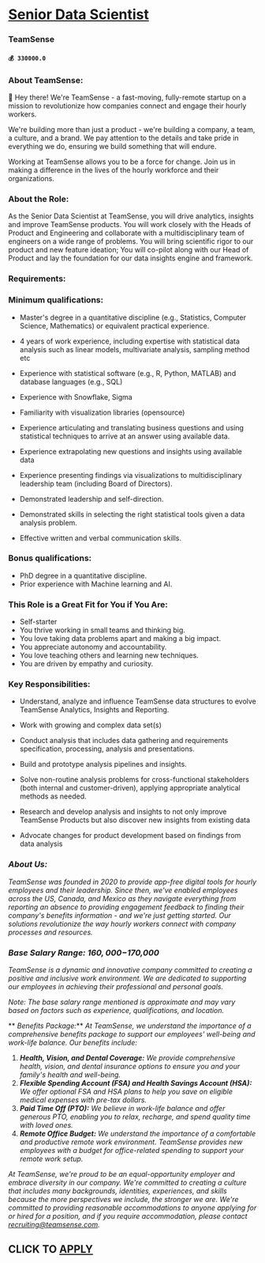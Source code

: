 # [Senior Data Scientist](https://www.remotewlb.com/apply/senior-data-scientist-63988)  
### TeamSense  
#### `💰 330000.0`  

### About TeamSense:

👋 Hey there! We're TeamSense - a fast-moving, fully-remote startup on a mission to revolutionize how companies connect and engage their hourly workers.

We're building more than just a product - we're building a company, a team, a culture, and a brand. We pay attention to the details and take pride in everything we do, ensuring we build something that will endure.

Working at TeamSense allows you to be a force for change. Join us in making a difference in the lives of the hourly workforce and their organizations.

### About the Role:

As the Senior Data Scientist at TeamSense, you will drive analytics, insights and improve TeamSense products. You will work closely with the Heads of Product and Engineering and collaborate with a multidisciplinary team of engineers on a wide range of problems. You will bring scientific rigor to our product and new feature ideation; You will co-pilot along with our Head of Product and lay the foundation for our data insights engine and framework.

### Requirements:

### Minimum qualifications:

  * Master's degree in a quantitative discipline (e.g., Statistics, Computer Science, Mathematics) or equivalent practical experience.
  * 4 years of work experience, including expertise with statistical data analysis such as linear models, multivariate analysis, sampling method etc
  * Experience with statistical software (e.g., R, Python, MATLAB) and database languages (e.g., SQL)
  * Experience with Snowflake, Sigma
  * Familiarity with visualization libraries (opensource)
  * Experience articulating and translating business questions and using statistical techniques to arrive at an answer using available data.
  * Experience extrapolating new questions and insights using available data
  * Experience presenting findings via visualizations to multidisciplinary leadership team (including Board of Directors). 

  * Demonstrated leadership and self-direction. 
  * Demonstrated skills in selecting the right statistical tools given a data analysis problem. 
  * Effective written and verbal communication skills.

### Bonus qualifications:

  * PhD degree in a quantitative discipline.
  * Prior experience with Machine learning and AI.

### This Role is a Great Fit for You if You Are:

  * Self-starter
  * You thrive working in small teams and thinking big.
  * You love taking data problems apart and making a big impact.
  * You appreciate autonomy and accountability.
  * You love teaching others and learning new techniques.
  * You are driven by empathy and curiosity.

### Key Responsibilities:

  * Understand, analyze and influence TeamSense data structures to evolve TeamSense Analytics, Insights and Reporting. 
  * Work with growing and complex data set(s) 
  * Conduct analysis that includes data gathering and requirements specification, processing, analysis and presentations.
  * Build and prototype analysis pipelines and insights.
  * Solve non-routine analysis problems for cross-functional stakeholders (both internal and customer-driven), applying appropriate analytical methods as needed. 
  * Research and develop analysis and insights to not only improve TeamSense Products but also discover new insights from existing data

  * Advocate changes for product development based on findings from data analysis

###  _About Us:_

 _TeamSense was founded in 2020 to provide app-free digital tools for hourly employees and their leadership. Since then, we've enabled employees across the US, Canada, and Mexico as they navigate everything from reporting an absence to providing engagement feedback to finding their company's benefits information - and we're just getting started. Our solutions revolutionize the way hourly workers connect with company processes and resources._

###  _Base Salary Range: $160,000-$170,000_

 _TeamSense is a dynamic and innovative company committed to creating a positive and inclusive work environment. We are dedicated to supporting our employees in achieving their professional and personal goals._

 _Note: The base salary range mentioned is approximate and may vary based on factors such as experience, qualifications, and location._

 ** _Benefits Package:_** _At TeamSense, we understand the importance of a comprehensive benefits package to support our employees' well-being and work-life balance. Our benefits include:_

  1. **_Health, Vision, and Dental Coverage:_** _We provide comprehensive health, vision, and dental insurance options to ensure you and your family's health and well-being._
  2. **_Flexible Spending Account (FSA) and Health Savings Account (HSA):_** _We offer optional FSA and HSA plans to help you save on eligible medical expenses with pre-tax dollars._
  3. **_Paid Time Off (PTO):_** _We believe in work-life balance and offer generous PTO, enabling you to relax, recharge, and spend quality time with loved ones._
  4. **_Remote Office Budget:_** _We understand the importance of a comfortable and productive remote work environment. TeamSense provides new employees with a budget for office-related spending to support your remote work setup._

_At TeamSense, we're proud to be an equal-opportunity employer and embrace diversity in our company. We're committed to creating a culture that includes many backgrounds, identities, experiences, and skills because the more perspectives we include, the stronger we are. We're committed to providing reasonable accommodations to anyone applying for or hired for a position, and if you require accommodation, please contact recruiting@teamsense.com._

  
## CLICK TO [APPLY](https://www.remotewlb.com/apply/senior-data-scientist-63988)

